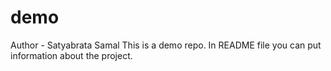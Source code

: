 # demo
Author - Satyabrata Samal
This is a demo repo.
In README file you can put information about the project. 
